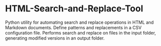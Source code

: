 # HTML-Search-and-Replace-Tool
Python utility for automating search and replace operations in HTML and Markdown documents. Define patterns and replacements in a CSV configuration file. Performs search and replace on files in the input folder, generating modified versions in an output folder.
